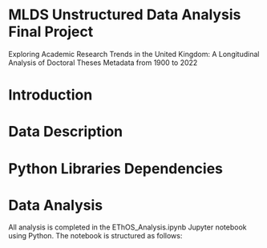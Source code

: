 # MLDS Unstructured Data Analysis Final Project
Exploring Academic Research Trends in the United Kingdom: A Longitudinal Analysis of Doctoral Theses Metadata from 1900 to 2022

# Introduction

# Data Description

# Python Libraries Dependencies

# Data Analysis
All analysis is completed in the EThOS_Analysis.ipynb Jupyter notebook using Python. The notebook is structured as follows:
